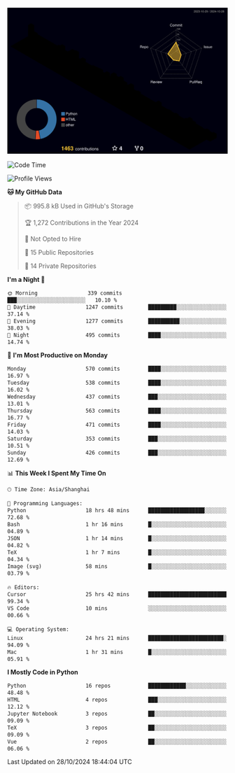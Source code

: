 <!--![](https://raw.githubusercontent.com/BorisYang326/BorisYang326/output/github-contribution-grid-snake-dark.svg) -->
![](./profile-3d-contrib/profile-night-rainbow.svg)
<!--START_SECTION:waka-->
![Code Time](http://img.shields.io/badge/Code%20Time-590%20hrs%2028%20mins-blue)

![Profile Views](http://img.shields.io/badge/Profile%20Views-0-blue)

**🐱 My GitHub Data** 

> 📦 995.8 kB Used in GitHub's Storage 
 > 
> 🏆 1,272 Contributions in the Year 2024
 > 
> 🚫 Not Opted to Hire
 > 
> 📜 15 Public Repositories 
 > 
> 🔑 14 Private Repositories 
 > 
**I'm a Night 🦉** 

```text
🌞 Morning                339 commits         ███░░░░░░░░░░░░░░░░░░░░░░   10.10 % 
🌆 Daytime                1247 commits        █████████░░░░░░░░░░░░░░░░   37.14 % 
🌃 Evening                1277 commits        ██████████░░░░░░░░░░░░░░░   38.03 % 
🌙 Night                  495 commits         ████░░░░░░░░░░░░░░░░░░░░░   14.74 % 
```
📅 **I'm Most Productive on Monday** 

```text
Monday                   570 commits         ████░░░░░░░░░░░░░░░░░░░░░   16.97 % 
Tuesday                  538 commits         ████░░░░░░░░░░░░░░░░░░░░░   16.02 % 
Wednesday                437 commits         ███░░░░░░░░░░░░░░░░░░░░░░   13.01 % 
Thursday                 563 commits         ████░░░░░░░░░░░░░░░░░░░░░   16.77 % 
Friday                   471 commits         ████░░░░░░░░░░░░░░░░░░░░░   14.03 % 
Saturday                 353 commits         ███░░░░░░░░░░░░░░░░░░░░░░   10.51 % 
Sunday                   426 commits         ███░░░░░░░░░░░░░░░░░░░░░░   12.69 % 
```


📊 **This Week I Spent My Time On** 

```text
🕑︎ Time Zone: Asia/Shanghai

💬 Programming Languages: 
Python                   18 hrs 48 mins      ██████████████████░░░░░░░   72.68 % 
Bash                     1 hr 16 mins        █░░░░░░░░░░░░░░░░░░░░░░░░   04.89 % 
JSON                     1 hr 14 mins        █░░░░░░░░░░░░░░░░░░░░░░░░   04.82 % 
TeX                      1 hr 7 mins         █░░░░░░░░░░░░░░░░░░░░░░░░   04.34 % 
Image (svg)              58 mins             █░░░░░░░░░░░░░░░░░░░░░░░░   03.79 % 

🔥 Editors: 
Cursor                   25 hrs 42 mins      █████████████████████████   99.34 % 
VS Code                  10 mins             ░░░░░░░░░░░░░░░░░░░░░░░░░   00.66 % 

💻 Operating System: 
Linux                    24 hrs 21 mins      ████████████████████████░   94.09 % 
Mac                      1 hr 31 mins        █░░░░░░░░░░░░░░░░░░░░░░░░   05.91 % 
```

**I Mostly Code in Python** 

```text
Python                   16 repos            ████████████░░░░░░░░░░░░░   48.48 % 
HTML                     4 repos             ███░░░░░░░░░░░░░░░░░░░░░░   12.12 % 
Jupyter Notebook         3 repos             ██░░░░░░░░░░░░░░░░░░░░░░░   09.09 % 
TeX                      3 repos             ██░░░░░░░░░░░░░░░░░░░░░░░   09.09 % 
Vue                      2 repos             ██░░░░░░░░░░░░░░░░░░░░░░░   06.06 % 
```




 Last Updated on 28/10/2024 18:44:04 UTC
<!--END_SECTION:waka-->
